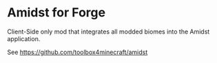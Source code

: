 Amidst for Forge
================

Client-Side only mod that integrates all modded biomes into the Amidst application. 

See https://github.com/toolbox4minecraft/amidst
